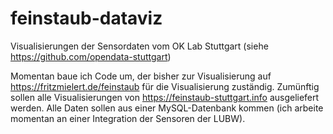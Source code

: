 # feinstaub-dataviz
Visualisierungen der Sensordaten vom OK Lab Stuttgart (siehe https://github.com/opendata-stuttgart)

Momentan baue ich Code um, der bisher zur Visualisierung auf https://fritzmielert.de/feinstaub für die Visualisierung zuständig. Zumünftig sollen alle Visualisierungen von https://feinstaub-stuttgart.info ausgeliefert werden. Alle Daten sollen aus einer MySQL-Datenbank kommen (ich arbeite momentan an einer Integration der Sensoren der LUBW).
